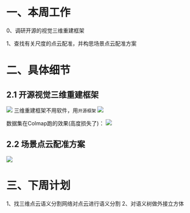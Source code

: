 # 一、本周工作
0、调研开源的视觉三维重建框架

1、查找有关尺度的点云配准，并构思场景点云配准方案 



# 二、具体细节
## 2.1 开源视觉三维重建框架 
![](https://github.com/Darren-pty/darren/blob/main/Learning%20of%20way/Semester/picture/0.png)
三维重建框架不用软件，用`开源框架`
![](https://github.com/Darren-pty/darren/blob/main/Learning%20of%20way/Semester/picture/16.png)

数据集在Colmap跑的效果(高度损失了)：
![](https://github.com/Darren-pty/darren/blob/main/Learning%20of%20way/Semester/picture/6.gif)

## 2.2 场景点云配准方案 
![](https://github.com/Darren-pty/darren/blob/main/Learning%20of%20way/Semester/picture/15.png)



# 三、下周计划
1、找三维点云语义分割网络对点云进行语义分割
2、对语义树做外接立方体



